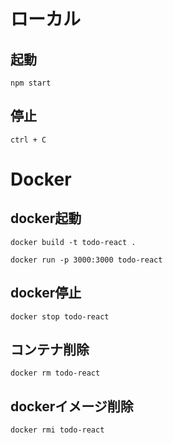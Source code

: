 # ローカル

## 起動
```
npm start
```

## 停止
```
ctrl + C
```

# Docker

## docker起動
```
docker build -t todo-react .
```

```
docker run -p 3000:3000 todo-react
```

## docker停止
```
docker stop todo-react
```

## コンテナ削除
```
docker rm todo-react
```

## dockerイメージ削除
```
docker rmi todo-react
```